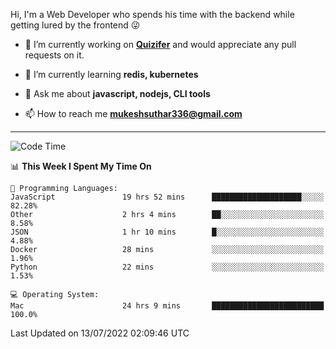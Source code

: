 Hi, I'm a Web Developer who spends his time with the backend while getting lured by the frontend 😜

- 🔭 I’m currently working on **[Quizifer](https://github.com/SutharMukesh/Quizifer/)** and would appreciate any pull requests on it.

- 🌱 I’m currently learning **redis, kubernetes**

- 💬 Ask me about **javascript, nodejs, CLI tools**

- 📫 How to reach me **mukeshsuthar336@gmail.com**

---
<!--START_SECTION:waka-->
![Code Time](http://img.shields.io/badge/Code%20Time-0%20secs-blue)

📊 **This Week I Spent My Time On** 

```text
💬 Programming Languages: 
JavaScript               19 hrs 52 mins      ████████████████████░░░░░   82.28% 
Other                    2 hrs 4 mins        ██░░░░░░░░░░░░░░░░░░░░░░░   8.58% 
JSON                     1 hr 10 mins        █░░░░░░░░░░░░░░░░░░░░░░░░   4.88% 
Docker                   28 mins             ░░░░░░░░░░░░░░░░░░░░░░░░░   1.96% 
Python                   22 mins             ░░░░░░░░░░░░░░░░░░░░░░░░░   1.53%

💻 Operating System: 
Mac                      24 hrs 9 mins       █████████████████████████   100.0%

```


 Last Updated on 13/07/2022 02:09:46 UTC
<!--END_SECTION:waka-->
